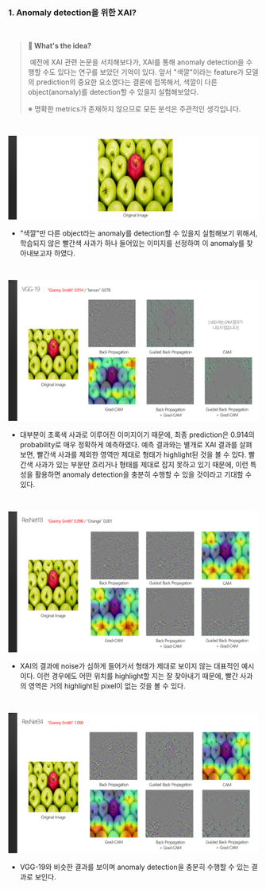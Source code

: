### 1. Anomaly detection을 위한 XAI?

<br>

> **:mag_right: What's the ​idea?**
>
>​	예전에 XAI 관련 논문을 서치해보다가, XAI를 통해 anomaly detection을 수행할 수도 있다는 연구를 보았던 기억이 있다. 앞서 "색깔"이라는 feature가 모델의 prediction의 중요한 요소였다는 결론에 접목해서, 색깔이 다른 object(anomaly)를 detection할 수 있을지 실험해보았다.
>
>
>
>※ 명확한 metrics가 존재하지 않으므로 모든 분석은 주관적인 생각입니다.

<br>

![anomaly](../result_media/anomaly.PNG)

* "색깔"만 다른 object라는 anomaly를 detection할 수 있을지 실험해보기 위해서, 학습되지 않은 빨간색 사과가 하나 들어있는 이미지를 선정하여 이 anomaly를 찾아내보고자 하였다.

<br>

![anomaly_vgg19](../result_media/anomaly_vgg19.PNG)

* 대부분이 초록색 사과로 이루어진 이미지이기 때문에, 최종 prediction은 0.914의 probability로 매우 정확하게 예측하였다. 예측 결과와는 별개로 XAI 결과를 살펴보면, 빨간색 사과를 제외한 영역만 제대로 형태가 highlight된 것을 볼 수 있다. 빨간색 사과가 있는 부분만 흐리거나 형태를 제대로 잡지 못하고 있기 때문에, 이런 특성을 활용하면 anomaly detection을 충분히 수행할 수 있을 것이라고 기대할 수 있다.

<br>

![anomaly_resnet18](../result_media/anomaly_resnet18.PNG)

* XAI의 결과에 noise가 심하게 들어가서 형태가 제대로 보이지 않는 대표적인 예시이다. 이런 경우에도 어떤 위치를 highlight할 지는 잘 찾아내기 때문에, 빨간 사과의 영역은 거의 highlight된 pixel이 없는 것을 볼 수 있다. 

<br>

![anomaly_resnet34](../result_media/anomaly_resnet34.PNG)

* VGG-19와 비슷한 결과를 보이며 anomaly detection을 충분히 수행할 수 있는 결과로 보인다.







